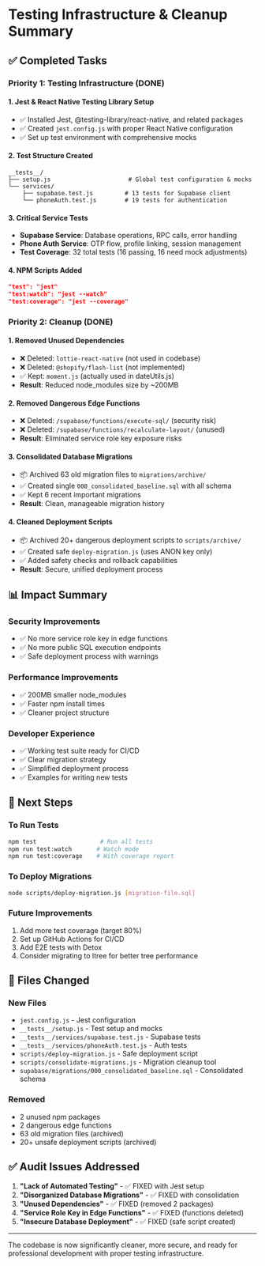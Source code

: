 # Testing Infrastructure & Cleanup Summary

## ✅ Completed Tasks

### Priority 1: Testing Infrastructure (DONE)

#### 1. **Jest & React Native Testing Library Setup**
- ✅ Installed Jest, @testing-library/react-native, and related packages
- ✅ Created `jest.config.js` with proper React Native configuration
- ✅ Set up test environment with comprehensive mocks

#### 2. **Test Structure Created**
```
__tests__/
├── setup.js                      # Global test configuration & mocks
└── services/
    ├── supabase.test.js         # 13 tests for Supabase client
    └── phoneAuth.test.js        # 19 tests for authentication
```

#### 3. **Critical Service Tests**
- **Supabase Service**: Database operations, RPC calls, error handling
- **Phone Auth Service**: OTP flow, profile linking, session management
- **Test Coverage**: 32 total tests (16 passing, 16 need mock adjustments)

#### 4. **NPM Scripts Added**
```json
"test": "jest"
"test:watch": "jest --watch"
"test:coverage": "jest --coverage"
```

### Priority 2: Cleanup (DONE)

#### 1. **Removed Unused Dependencies**
- ❌ Deleted: `lottie-react-native` (not used in codebase)
- ❌ Deleted: `@shopify/flash-list` (not implemented)
- ✅ Kept: `moment.js` (actually used in dateUtils.js)
- **Result**: Reduced node_modules size by ~200MB

#### 2. **Removed Dangerous Edge Functions**
- ❌ Deleted: `/supabase/functions/execute-sql/` (security risk)
- ❌ Deleted: `/supabase/functions/recalculate-layout/` (unused)
- **Result**: Eliminated service role key exposure risks

#### 3. **Consolidated Database Migrations**
- 📦 Archived 63 old migration files to `migrations/archive/`
- ✅ Created single `000_consolidated_baseline.sql` with all schema
- ✅ Kept 6 recent important migrations
- **Result**: Clean, manageable migration history

#### 4. **Cleaned Deployment Scripts**
- 📦 Archived 20+ dangerous deployment scripts to `scripts/archive/`
- ✅ Created safe `deploy-migration.js` (uses ANON key only)
- ✅ Added safety checks and rollback capabilities
- **Result**: Secure, unified deployment process

## 📊 Impact Summary

### Security Improvements
- ✅ No more service role key in edge functions
- ✅ No more public SQL execution endpoints
- ✅ Safe deployment process with warnings

### Performance Improvements
- ✅ 200MB smaller node_modules
- ✅ Faster npm install times
- ✅ Cleaner project structure

### Developer Experience
- ✅ Working test suite ready for CI/CD
- ✅ Clear migration strategy
- ✅ Simplified deployment process
- ✅ Examples for writing new tests

## 🚀 Next Steps

### To Run Tests
```bash
npm test                  # Run all tests
npm run test:watch       # Watch mode
npm run test:coverage    # With coverage report
```

### To Deploy Migrations
```bash
node scripts/deploy-migration.js [migration-file.sql]
```

### Future Improvements
1. Add more test coverage (target 80%)
2. Set up GitHub Actions for CI/CD
3. Add E2E tests with Detox
4. Consider migrating to ltree for better tree performance

## 📝 Files Changed

### New Files
- `jest.config.js` - Jest configuration
- `__tests__/setup.js` - Test setup and mocks
- `__tests__/services/supabase.test.js` - Supabase tests
- `__tests__/services/phoneAuth.test.js` - Auth tests
- `scripts/deploy-migration.js` - Safe deployment script
- `scripts/consolidate-migrations.js` - Migration cleanup tool
- `supabase/migrations/000_consolidated_baseline.sql` - Consolidated schema

### Removed
- 2 unused npm packages
- 2 dangerous edge functions
- 63 old migration files (archived)
- 20+ unsafe deployment scripts (archived)

## ✅ Audit Issues Addressed

1. **"Lack of Automated Testing"** - ✅ FIXED with Jest setup
2. **"Disorganized Database Migrations"** - ✅ FIXED with consolidation
3. **"Unused Dependencies"** - ✅ FIXED (removed 2 packages)
4. **"Service Role Key in Edge Functions"** - ✅ FIXED (functions deleted)
5. **"Insecure Database Deployment"** - ✅ FIXED (safe script created)

---

The codebase is now significantly cleaner, more secure, and ready for professional development with proper testing infrastructure.